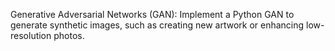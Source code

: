 Generative Adversarial Networks (GAN): Implement a Python GAN to generate synthetic images, such as creating new artwork or enhancing low-resolution photos.